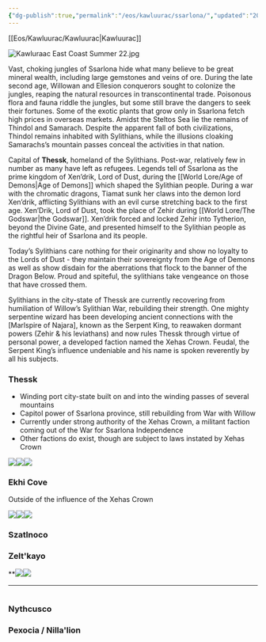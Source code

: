 ```yaml
---
{"dg-publish":true,"permalink":"/eos/kawluurac/ssarlona/","updated":"2024-12-24T20:23:17.963-06:00"}
---
```


[[Eos/Kawluurac/Kawluurac\|Kawluurac]]

![Kawluraac East Coast Summer 22.jpg](/img/user/Images/Kawluraac%20East%20Coast%20Summer%2022.jpg)

Vast, choking jungles of Ssarlona hide what many believe to be great mineral wealth, including large gemstones and veins of ore. During the late second age, Willowan and Ellesion conquerors sought to colonize the jungles, reaping the natural resources in transcontinental trade. Poisonous flora and fauna riddle the jungles, but some still brave the dangers to seek their fortunes. Some of the exotic plants that grow only in Ssarlona fetch high prices in overseas markets. Amidst the Steltos Sea lie the remains of Thindol and Samarach. Despite the apparent fall of both civilizations, Thindol remains inhabited with Sylithians, while the illusions cloaking Samarachs’s mountain passes conceal the activities in that nation.

Capital of **Thessk**, homeland of the Sylithians. Post-war, relatively few in number as many have left as refugees. Legends tell of Ssarlona as the prime kingdom of Xen’drik, Lord of Dust, during the [[World Lore/Age of Demons\|Age of Demons]] which shaped the Sylithian people. During a war with the chromatic dragons, Tiamat sunk her claws into the demon lord Xen’drik, afflicting Sylithians with an evil curse stretching back to the first age.
	Xen’Drik, Lord of Dust, took the place of Zehir during [[World Lore/The Godswar\|the Godswar]]. Xen’drik forced and locked Zehir into Tytherion, beyond the Divine Gate, and presented himself to the Sylithian people as the rightful heir of Ssarlona and its people.  

Today’s Sylithians care nothing for their originarity and show no loyalty to the Lords of Dust - they maintain their sovereignty from the Age of Demons as well as show disdain for the aberrations that flock to the banner of the Dragon Below. Proud and spiteful, the sylithians take vengeance on those that have crossed them. 

Sylithians in the city-state of Thessk are currently recovering from humiliation of Willow’s Sylithian War, rebuilding their strength. One mighty serpentine wizard has been developing ancient connections with the [Marlspire of Najara], known as the Serpent King, to reawaken dormant powers (Zehir & his leviathans) and now rules Thessk through virtue of personal power, a developed faction named the Xehas Crown. Feudal, the Serpent King’s influence undeniable and his name is spoken reverently by all his subjects.

### Thessk

- Winding port city-state built on and into the winding passes of several mountains
- Capitol power of Ssarlona province, still rebuilding from War with Willow
- Currently under strong authority of the Xehas Crown, a militant faction coming out of the War for Ssarlona Independence 
- Other factions do exist, though are subject to laws instated by Xehas Crown

![](https://lh7-us.googleusercontent.com/1TQS_LCby-3w8IQDVoM6NjctCXNPal3__glvMy5O3bUuxX7uI2xGuXA2mn21T5844k_AnZR_gcr7Uw4X9i-Cfzyi6G55LFZbaZe8fjYo2TlfGDz5LYOTEb6b8qB5Cd7tDHy56dCcNQR1PmGIe0GBYw)![](https://lh7-us.googleusercontent.com/r5nI_pRSo_7gWYPRztI2bR5PsmffNUnBHTcOMk7_xHedOyU5M9C7hv_8mi7aCMxN9uHcaXRsQQybPgFHVR8Ni1j2AOBHCrrYWoR9EYtDsoM5qeq_VPwfApUYYhIW05WqqsUqwOBFHkVmxDZYvVCWJA)![](https://lh7-us.googleusercontent.com/UGQxEXqoIt612wjtxbDLju8Mmr0GpNSmS91YHDcwc3OsaEvtruiZWcwS2EVMv7we5t6A6G8LB_7hsJ0lkb_Fyivxpi3Euce-7pjwAaLvQ-kedbwziS4J0r0iAhzqOPhuwAK2DhuRWnI7kmzm68wwdg)

### Ekhi Cove

Outside of the influence of the Xehas Crown
  
![](https://lh7-us.googleusercontent.com/7fgeBg3rbDQ6KueIBqEBjeWDn-c5pRkRAmQ0yiJ8pmDfds-55OqMleBnB9izXvyqGR7zkRFZeykz2QrnJtow-xm8K_zhK4_Id-0Vd6A5UIOUMbF9OyIyNttdtdwT0mybHmuz-bx-qiicqnF_xkNt6g)![](https://lh7-us.googleusercontent.com/hDLnjNcVWoRCF4bfMK2oCjklbzKZSJ3Tx0o6Smqmk7is8ZO0n2MYK6EQwguEk2rdDzM81oVHfdirp-Xy6PbXzjc0ncYjlhQpAC3f8cRQ17yF_pC30pxwqL-MCEKS_ofuXn88BxYQtif_IGb9Rx49Ig)![](https://lh7-us.googleusercontent.com/sr382zQs0u18MZvapqQuAiRYllP3rRn3Q9G4d61fgDgEPrX4H4AEg-kgX_Qj44R2PdeLBCLA5p2HtJ3g75aWDfu_TA_YmG8w_hyqJyx3gWuocBaWaCxIqp7c5fMQvkTf1aVNwhp6wm8qKpU99ilf9w)
### Szatlnoco

### Zelt'kayo
**![](https://lh7-us.googleusercontent.com/Ws25aV99_h3BeCKstJPf_wuNukEZG_xyoEMta7mSPbXfYKfoXMFlE2W85TPMIKB7q2T4ZDUKP0_ch_uS68pBsPLJU90Ir4wj-WgSW1ibLRAFVGMTeq7x_QqggnvGdI1qvfZzeCH_6pB8Y9AZrRAbRA)![](https://lh7-us.googleusercontent.com/2C6tigcLL3HKr7okfx2tn35z19jERu1cG6DECjkJ_gfJZYfdprbN2WdG016-U_eyRULd2u4mt-a-TP3vBGoaid5KB9-xfKhIxhqE0337PTusdJKQ6nha9tzxrzIJdnm1qFTajTC7Eh8wjsD-isikYg)

---
![]()
### Nythcusco
### Pexocia / Nilla'lion
